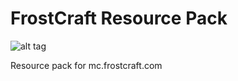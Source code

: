 FrostCraft Resource Pack
=======
![alt tag](https://raw.githubusercontent.com/FrostMiser/FrostCraft-Resource-Pack/master/pack.png)

Resource pack for mc.frostcraft.com
